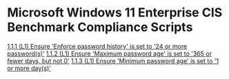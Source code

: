 # Microsoft Windows 11 Enterprise CIS Benchmark Compliance Scripts
[1.1.1 (L1) Ensure 'Enforce password history' is set to '24 or more password(s)'](https://raw.githubusercontent.com/TravelingGithub/win11-cis-shield/refs/heads/main/1.1.1%20(L1)%20Ensure%20'Enforce%20password%20history'%20is%20set%20to%20'24%20or%20more%20password(s)'.ps1)
[1.1.2 (L1) Ensure 'Maximum password age' is set to '365 or fewer days, but not 0'](https://raw.githubusercontent.com/TravelingGithub/win11-cis-shield/refs/heads/main/1.1.2%20(L1)%20Ensure%20'Maximum%20password%20age'%20is%20set%20to%20'365%20or%20fewer%20days%2C%20but%20not%200'.ps1)
[1.1.3 (L1) Ensure 'Minimum password age' is set to '1 or more day(s)'](https://raw.githubusercontent.com/TravelingGithub/win11-cis-shield/refs/heads/main/1.1.3%20(L1)%20Ensure%20'Minimum%20password%20age'%20is%20set%20to%20'1%20or%20more%20day(s)'.ps1)